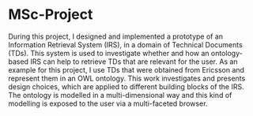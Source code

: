 # MSc-Project
During this project, I designed and implemented a prototype of an Information Retrieval System (IRS), in a domain of Technical Documents (TDs). This system is used to investigate whether and how an ontology-based IRS can help to retrieve TDs that are relevant for the user. As an example for this project, I use TDs that were obtained from Ericsson and represent them in an OWL ontology.
This work investigates and presents design choices, which are applied to different building blocks of the IRS. The ontology is modelled in a multi-dimensional way and this kind of modelling is exposed to the user via a multi-faceted browser.
